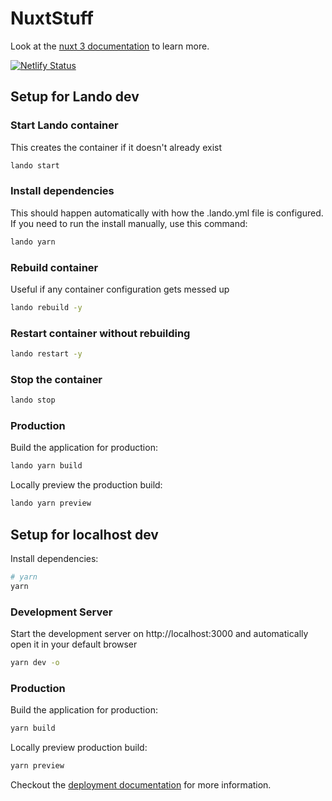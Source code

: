 # NuxtStuff

Look at the [nuxt 3 documentation](https://v3.nuxtjs.org) to learn more.

[![Netlify Status](https://api.netlify.com/api/v1/badges/d3b6aa90-5dcd-4bcc-8e2f-eeba189f3584/deploy-status)](https://app.netlify.com/sites/fluffy-fox-512437/deploys)

## Setup for Lando dev

### Start Lando container
This creates the container if it doesn't already exist

```bash
lando start
```

### Install dependencies

This should happen automatically with how the .lando.yml file is configured. If you need to run the install manually, use this command:

```bash
lando yarn
```

### Rebuild container

Useful if any container configuration gets messed up

```bash
lando rebuild -y
```

### Restart container without rebuilding

```bash
lando restart -y
```

### Stop the container

```bash
lando stop
```

### Production

Build the application for production:

```bash
lando yarn build
```

Locally preview the production build:

```bash
lando yarn preview
```

## Setup for localhost dev

Install dependencies:

```bash
# yarn
yarn
```

### Development Server

Start the development server on http://localhost:3000 and automatically open it in your default browser

```bash
yarn dev -o
```

### Production

Build the application for production:

```bash
yarn build
```

Locally preview production build:

```bash
yarn preview
```

Checkout the [deployment documentation](https://v3.nuxtjs.org/guide/deploy/presets) for more information.
